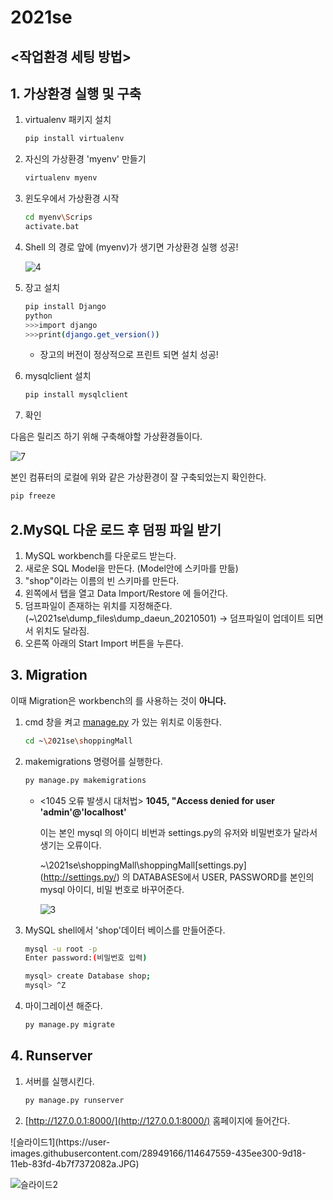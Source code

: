# 2021se


## <작업환경 세팅 방법>

## 1. 가상환경 실행 및 구축

1. virtualenv 패키지 설치

    ```bash
    pip install virtualenv
    ```

2. 자신의 가상환경 'myenv' 만들기

    ```bash
    virtualenv myenv
    ```

3. 윈도우에서 가상환경 시작

    ```bash
    cd myenv\Scrips
    activate.bat
    ```

4. Shell 의 경로 앞에 (myenv)가 생기면 가상환경 실행 성공!

    ![4](https://user-images.githubusercontent.com/28949166/116814353-7ec03500-ab93-11eb-9b04-a38ed689fafe.png)


5. 장고 설치

    ```bash
    pip install Django
    python
    >>>import django
    >>>print(django.get_version())
    ```

    - 장고의 버전이 정상적으로 프린트 되면 설치 성공!
6. mysqlclient 설치

    ```bash
    pip install mysqlclient
    ```

7. 확인

다음은 릴리즈 하기 위해 구축해야할 가상환경들이다.

![7](https://user-images.githubusercontent.com/28949166/116814358-85e74300-ab93-11eb-851c-1bb7d67879f2.png)


본인 컴퓨터의 로컬에 위와 같은 가상환경이 잘 구축되었는지 확인한다.

```bash
pip freeze
```

## 2.MySQL 다운 로드 후 덤핑 파일 받기

1. MySQL workbench를 다운로드 받는다.
2. 새로운 SQL Model을 만든다. (Model안에 스키마를 만듦)
3. "shop"이라는 이름의 빈 스키마를 만든다.
4. 왼쪽에서 <Administration> 탭을 열고 Data Import/Restore 에 들어간다.
5. 덤프파일이 존재하는 위치를 지정해준다. (~\2021se\dump_files\dump_daeun_20210501) → 덤프파일이 업데이트 되면서 위치도 달라짐.
6. 오른쪽 아래의 Start Import 버튼을 누른다.

## 3. Migration

이때 Migration은 workbench의 <migration wizard>를 사용하는 것이 **아니다.**

1. cmd 창을 켜고 [manage.py](http://manage.py) 가 있는 위치로 이동한다.

    ```bash
    cd ~\2021se\shoppingMall
    ```

2. makemigrations 명령어를 실행한다.

    ```bash
    py manage.py makemigrations
    ```

    - <1045 오류 발생시 대처법> **1045, "Access denied for user 'admin'@'localhost'**

        이는 본인 mysql 의 아이디 비번과 settings.py의 유저와 비밀번호가 달라서 생기는 오류이다.

        ~\2021se\shoppingMall\shoppingMall\[settings.py](http://settings.py/) 의 DATABASES에서 USER, PASSWORD를 본인의 mysql 아이디, 비밀 번호로 바꾸어준다.

        ![3](https://user-images.githubusercontent.com/28949166/116814334-62bc9380-ab93-11eb-9131-9321622b07ce.png)


3. MySQL shell에서 'shop'데이터 베이스를 만들어준다.

    ```bash
    mysql -u root -p
    Enter password:(비밀번호 입력)

    mysql> create Database shop;
    mysql> ^Z
    ```

4. 마이그레이션 해준다.

    ```bash
    py manage.py migrate
    ```

## 4. Runserver

1. 서버를 실행시킨다.

    ```bash
    py manage.py runserver
    ```

2. [http://127.0.0.1:8000/](http://127.0.0.1:8000/) 홈페이지에 들어간다.



<Database Schema>
![슬라이드1](https://user-images.githubusercontent.com/28949166/114647559-435ee300-9d18-11eb-83fd-4b7f7372082a.JPG)

![슬라이드2](https://user-images.githubusercontent.com/28949166/114647574-48bc2d80-9d18-11eb-850a-e25b8d02af06.JPG)

